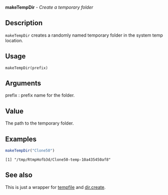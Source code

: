 





**makeTempDir** - *Create a temporary folder*

Description
--------------------

`makeTempDir` creates a randomly named temporary folder in the 
system temp location.


Usage
--------------------
```
makeTempDir(prefix)
```

Arguments
-------------------

prefix
:   prefix name for the folder.



Value
-------------------

The path to the temporary folder.



Examples
-------------------

```R
makeTempDir("Clone50")
```


```
[1] "/tmp/RtmpHofb3d/Clone50-temp-10a435450af8"

```



See also
-------------------

This is just a wrapper for [tempfile](http://www.inside-r.org/r-doc/base/tempfile) and 
[dir.create](http://www.inside-r.org/r-doc/base/files2).



